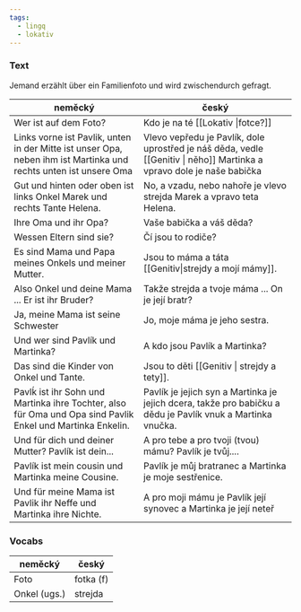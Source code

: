 ```yaml
---
tags:
  - lingq
  - lokativ
---
```


### Text

Jemand erzählt über ein Familienfoto und wird zwischendurch gefragt.

| neměcký                                                                                                          | český                                                                                                                 |
| ---------------------------------------------------------------------------------------------------------------- | --------------------------------------------------------------------------------------------------------------------- |
| Wer ist auf dem Foto?                                                                                            | Kdo je na té [[Lokativ \|fotce?]]                                                                                     |
| Links vorne ist Pavlik, unten in der Mitte ist unser Opa, neben ihm ist Martinka und rechts unten ist unsere Oma | Vlevo vepředu je Pavlík, dole uprostřed je náš děda, vedle [[Genitiv \| něho]] Martinka a vpravo dole je naše babička |
| Gut und hinten oder oben ist links Onkel Marek und rechts Tante Helena.                                          | No, a vzadu, nebo nahoře je vlevo strejda Marek a vpravo teta Helena.                                                 |
| Ihre Oma und ihr Opa?                                                                                            | Vaše babička a váš děda?                                                                                              |
| Wessen Eltern sind sie?                                                                                          | Čí jsou to rodiče?                                                                                                    |
| Es sind Mama und Papa meines Onkels und meiner Mutter.                                                           | Jsou to máma a táta [[Genitiv\|strejdy a mojí mámy]].                                                                 |
| Also Onkel und deine Mama ... Er ist ihr Bruder?                                                                 | Takže strejda a tvoje máma ... On je její bratr?                                                                      |
| Ja, meine Mama ist seine Schwester                                                                               | Jo, moje máma je jeho sestra.                                                                                         |
| Und wer sind Pavlík und Martinka?                                                                                | A kdo jsou Pavlík a Martinka?                                                                                         |
| Das sind die Kinder von Onkel und Tante.                                                                         | Jsou to děti [[Genitiv \| strejdy a tety]].                                                                           |
| Pavlḱ ist ihr Sohn und Martinka ihre Tochter, also für Oma und Opa sind Pavlik Enkel und Martinka Enkelin.       | Pavlík je jejich syn a Martinka je jejich dcera, takže pro babičku a dědu je Pavlík vnuk a Martinka vnučka.           |
| Und für dich und deiner Mutter? Pavlík ist dein...                                                               | A pro tebe a pro tvoji (tvou) mámu? Pavlík je tvůj....                                                                |
| Pavlík ist mein cousin und Martinka meine Cousine.                                                               | Pavlík je můj bratranec a Martinka je moje sestřenice.                                                                |
| Und für meine Mama ist Pavlik ihr Neffe und Martinka ihre Nichte.                                                | A pro moji mámu je Pavlík její synovec a Martinka je její neteř                                                       |

### Vocabs

| neměcký      | český     |
| ------------ | --------- |
| Foto         | fotka (f) |
| Onkel (ugs.) | strejda   |

